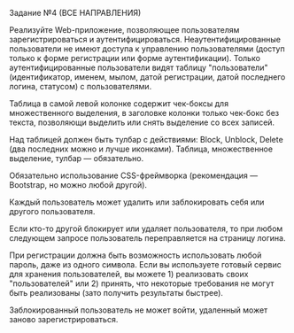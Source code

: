 Задание №4 (ВСЕ НАПРАВЛЕНИЯ)

Реализуйте Web-приложение, позволяющее пользователям зарегистрироваться и аутентифицироваться. Неаутентифицированные пользователи не имеют доступа к управлению пользователями (доступ только к форме регистрации или форме аутентификации).
Только аутентифицированные пользователи видят таблицу "пользователи" (идентификатор, именем, мылом, датой регистрации, датой последнего логина, статусом) с пользователями.

Таблица в самой левой колонке содержит чек-боксы для множественного выделения, в заголовке колонки только чек-бокс без текста, позволяющи выделить или снять выделение со всех записей. 

Над таблицей должен быть тулбар с действиями: Block, Unblock, Delete (два последних можно и лучше иконками). Таблица, множественное выделение, тулбар — обязательно. 

Обязательно использование CSS-фреймворка (рекомендация — Bootstrap, но можно любой другой).

Каждый пользователь может удалить или заблокировать себя или другого пользователя.

Если кто-то другой блокирует или удаляет пользователя, то при любом следующем запросе пользователь переправляется на страницу логина.

При регистрации должна быть возможность использовать любой пароль, даже из одного символа. Если вы используете готовый сервис для хранения пользователей, вы можете 1) реализовать своих "пользователей" или 2) принять, что некоторые требования не могут быть реализованы (зато получить результаты быстрее).

Заблокированный пользователь не может войти, удаленный может заново зарегистрироваться.
